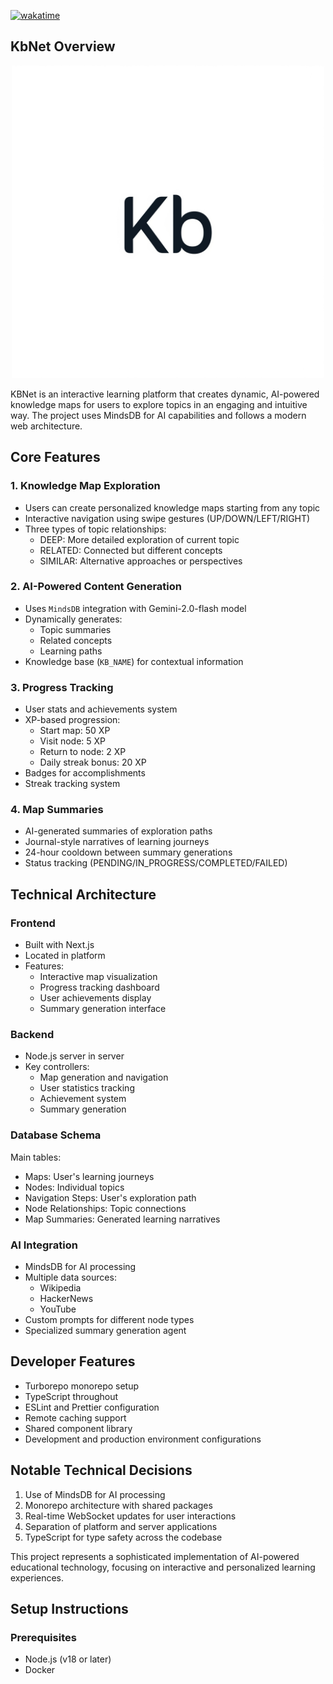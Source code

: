 [![wakatime](https://wakatime.com/badge/user/a4c237dc-fe02-47f0-97b5-c25292afe1cf/project/ffe875ce-f33d-45ec-81d8-dade826b4901.svg)](https://wakatime.com/badge/user/a4c237dc-fe02-47f0-97b5-c25292afe1cf/project/ffe875ce-f33d-45ec-81d8-dade826b4901)

## KbNet Overview

<div align="center">
  <img src="assets/kb.png" alt="KbNet Logo" width="500" />
  
</div>

KBNet is an interactive learning platform that creates dynamic, AI-powered knowledge maps for users to explore topics in an engaging and intuitive way. The project uses MindsDB for AI capabilities and follows a modern web architecture.

## Core Features

### 1. Knowledge Map Exploration

- Users can create personalized knowledge maps starting from any topic
- Interactive navigation using swipe gestures (UP/DOWN/LEFT/RIGHT)
- Three types of topic relationships:
  - DEEP: More detailed exploration of current topic
  - RELATED: Connected but different concepts
  - SIMILAR: Alternative approaches or perspectives

### 2. AI-Powered Content Generation

- Uses `MindsDB` integration with Gemini-2.0-flash model
- Dynamically generates:
  - Topic summaries
  - Related concepts
  - Learning paths
- Knowledge base (`KB_NAME`) for contextual information

### 3. Progress Tracking

- User stats and achievements system
- XP-based progression:
  - Start map: 50 XP
  - Visit node: 5 XP
  - Return to node: 2 XP
  - Daily streak bonus: 20 XP
- Badges for accomplishments
- Streak tracking system

### 4. Map Summaries

- AI-generated summaries of exploration paths
- Journal-style narratives of learning journeys
- 24-hour cooldown between summary generations
- Status tracking (PENDING/IN_PROGRESS/COMPLETED/FAILED)

## Technical Architecture

### Frontend

- Built with Next.js
- Located in platform
- Features:
  - Interactive map visualization
  - Progress tracking dashboard
  - User achievements display
  - Summary generation interface

### Backend

- Node.js server in server
- Key controllers:
  - Map generation and navigation
  - User statistics tracking
  - Achievement system
  - Summary generation

### Database Schema

Main tables:

- Maps: User's learning journeys
- Nodes: Individual topics
- Navigation Steps: User's exploration path
- Node Relationships: Topic connections
- Map Summaries: Generated learning narratives

### AI Integration

- MindsDB for AI processing
- Multiple data sources:
  - Wikipedia
  - HackerNews
  - YouTube
- Custom prompts for different node types
- Specialized summary generation agent

## Developer Features

- Turborepo monorepo setup
- TypeScript throughout
- ESLint and Prettier configuration
- Remote caching support
- Shared component library
- Development and production environment configurations

## Notable Technical Decisions

1. Use of MindsDB for AI processing
2. Monorepo architecture with shared packages
3. Real-time WebSocket updates for user interactions
4. Separation of platform and server applications
5. TypeScript for type safety across the codebase

This project represents a sophisticated implementation of AI-powered educational technology, focusing on interactive and personalized learning experiences.

## Setup Instructions

### Prerequisites

- Node.js (v18 or later)
- Docker
